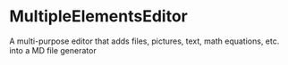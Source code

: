 # MultipleElementsEditor
A multi-purpose editor that adds files, pictures, text, math equations, etc. into a MD file generator
